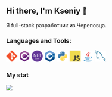 ## Hi there, I'm Kseniy 👋

Я full-stack разработчик из Череповца.

### Languages and Tools:

<img src="https://github.com/devicons/devicon/blob/master/icons/git/git-original.svg" alt="Git" width="30" height="30"/>     <img src="https://github.com/devicons/devicon/blob/master/icons/csharp/csharp-original.svg" alt="C#" width="30" height="30"/>     <img src="https://github.com/devicons/devicon/blob/master/icons/dotnetcore/dotnetcore-original.svg" alt=".NET" width="30" height="30"/>     <img src="https://github.com/devicons/devicon/blob/master/icons/cplusplus/cplusplus-original.svg" alt="C++" width="30" height="30"/>     <img src="https://github.com/devicons/devicon/blob/master/icons/python/python-original.svg" alt="Python" width="30" height="30"/>     <img src="https://github.com/devicons/devicon/blob/master/icons/javascript/javascript-original.svg" alt="JS" width="30" height="30"/>     <img src="https://github.com/devicons/devicon/blob/master/icons/java/java-original.svg" alt="Java" width="30" height="30"/>     <img src="https://github.com/devicons/devicon/blob/master/icons/mysql/mysql-original.svg" alt="SQL" width="30" height="30"/>

### My stat

![](https:/github-profile-summary-cards.vercel.app/api/cards/stats?KsFomina=vn7n24fzkq&theme=github_dark)


<!--
**KsFomina/KsFomina** is a ✨ _special_ ✨ repository because its `README.md` (this file) appears on your GitHub profile.

Here are some ideas to get you started:

- 🔭 I’m currently working on ...
- 🌱 I’m currently learning ...
- 👯 I’m looking to collaborate on ...
- 🤔 I’m looking for help with ...
- 💬 Ask me about ...
- 📫 How to reach me: ...
- 😄 Pronouns: ...
- ⚡ Fun fact: ...
-->
